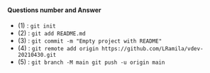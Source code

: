 #### Questions number and Answer
- (1) : ``` git init ```
- (2) : ``` git add README.md ```
- (3) : ``` git commit -m "Empty project with README" ```
- (4) : ``` git remote add origin https://github.com/LRamila/vdev-20210430.git ```
- (5) : ``` git branch -M main git push -u origin main ```